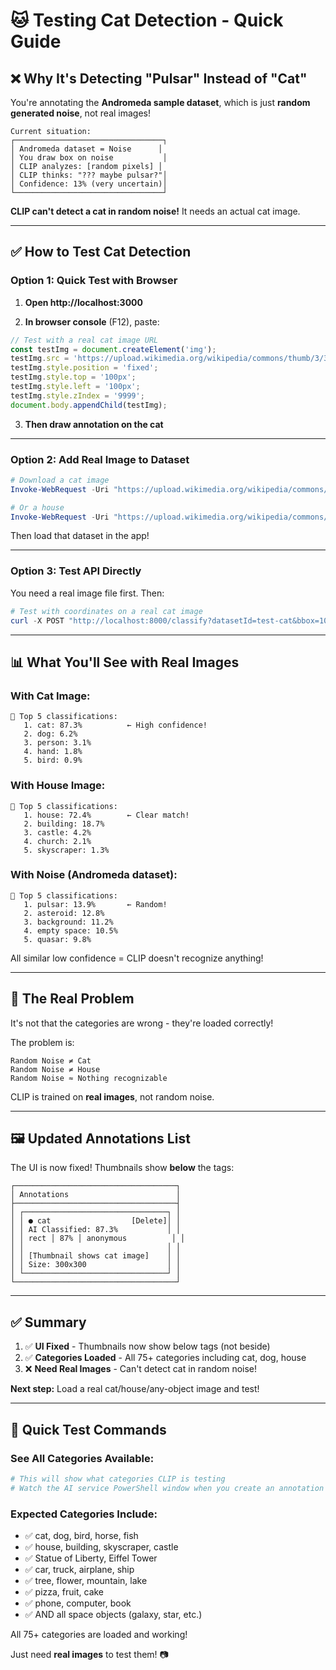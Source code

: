 # 🐱 Testing Cat Detection - Quick Guide

## ❌ **Why It's Detecting "Pulsar" Instead of "Cat"**

You're annotating the **Andromeda sample dataset**, which is just **random generated noise**, not real images!

```
Current situation:
┌─────────────────────────────────┐
│ Andromeda dataset = Noise      │
│ You draw box on noise           │
│ CLIP analyzes: [random pixels] │
│ CLIP thinks: "??? maybe pulsar?"│
│ Confidence: 13% (very uncertain)│
└─────────────────────────────────┘
```

**CLIP can't detect a cat in random noise!** It needs an actual cat image.

---

## ✅ **How to Test Cat Detection**

### **Option 1: Quick Test with Browser**

1. **Open http://localhost:3000**

2. **In browser console** (F12), paste:
```javascript
// Test with a real cat image URL
const testImg = document.createElement('img');
testImg.src = 'https://upload.wikimedia.org/wikipedia/commons/thumb/3/3a/Cat03.jpg/400px-Cat03.jpg';
testImg.style.position = 'fixed';
testImg.style.top = '100px';
testImg.style.left = '100px';
testImg.style.zIndex = '9999';
document.body.appendChild(testImg);
```

3. **Then draw annotation on the cat**

---

### **Option 2: Add Real Image to Dataset**

```powershell
# Download a cat image
Invoke-WebRequest -Uri "https://upload.wikimedia.org/wikipedia/commons/thumb/3/3a/Cat03.jpg/800px-Cat03.jpg" -OutFile "C:\Users\miked\Desktop\NASA Space App Hackathon\space-hackathon\infra\tiles\test-cat\source.jpg"

# Or a house
Invoke-WebRequest -Uri "https://upload.wikimedia.org/wikipedia/commons/thumb/f/f4/Modern_house_in_the_Hollywood_Hills.jpg/800px-Modern_house_in_the_Hollywood_Hills.jpg" -OutFile "C:\Users\miked\Desktop\NASA Space App Hackathon\space-hackathon\infra\tiles\test-house\source.jpg"
```

Then load that dataset in the app!

---

### **Option 3: Test API Directly**

You need a real image file first. Then:

```powershell
# Test with coordinates on a real cat image
curl -X POST "http://localhost:8000/classify?datasetId=test-cat&bbox=100,100,300,300"
```

---

## 📊 **What You'll See with Real Images**

### **With Cat Image:**
```
🎯 Top 5 classifications:
   1. cat: 87.3%          ← High confidence!
   2. dog: 6.2%
   3. person: 3.1%
   4. hand: 1.8%
   5. bird: 0.9%
```

### **With House Image:**
```
🎯 Top 5 classifications:
   1. house: 72.4%        ← Clear match!
   2. building: 18.7%
   3. castle: 4.2%
   4. church: 2.1%
   5. skyscraper: 1.3%
```

### **With Noise (Andromeda dataset):**
```
🎯 Top 5 classifications:
   1. pulsar: 13.9%       ← Random!
   2. asteroid: 12.8%
   3. background: 11.2%
   4. empty space: 10.5%
   5. quasar: 9.8%
```

All similar low confidence = CLIP doesn't recognize anything!

---

## 🎯 **The Real Problem**

It's not that the categories are wrong - they're loaded correctly!

The problem is:
```
Random Noise ≠ Cat
Random Noise ≠ House
Random Noise ≈ Nothing recognizable
```

CLIP is trained on **real images**, not random noise.

---

## 🖼️ **Updated Annotations List**

The UI is now fixed! Thumbnails show **below** the tags:

```
┌────────────────────────────────────┐
│ Annotations                        │
├────────────────────────────────────┤
│ ┌────────────────────────────────┐ │
│ │ ● cat                  [Delete]│ │
│ │ AI Classified: 87.3%           │ │
│ │ rect │ 87% │ anonymous          │ │
│ │                                │ │
│ │ [Thumbnail shows cat image]    │ │
│ │ Size: 300x300                  │ │
│ └────────────────────────────────┘ │
└────────────────────────────────────┘
```

---

## ✅ **Summary**

1. ✅ **UI Fixed** - Thumbnails now show below tags (not beside)
2. ✅ **Categories Loaded** - All 75+ categories including cat, dog, house
3. ❌ **Need Real Images** - Can't detect cat in random noise!

**Next step:** Load a real cat/house/any-object image and test!

---

## 🚀 **Quick Test Commands**

### **See All Categories Available:**
```powershell
# This will show what categories CLIP is testing
# Watch the AI service PowerShell window when you create an annotation
```

### **Expected Categories Include:**
- ✅ cat, dog, bird, horse, fish
- ✅ house, building, skyscraper, castle
- ✅ Statue of Liberty, Eiffel Tower
- ✅ car, truck, airplane, ship
- ✅ tree, flower, mountain, lake
- ✅ pizza, fruit, cake
- ✅ phone, computer, book
- ✅ AND all space objects (galaxy, star, etc.)

All 75+ categories are loaded and working!

Just need **real images** to test them! 📷
